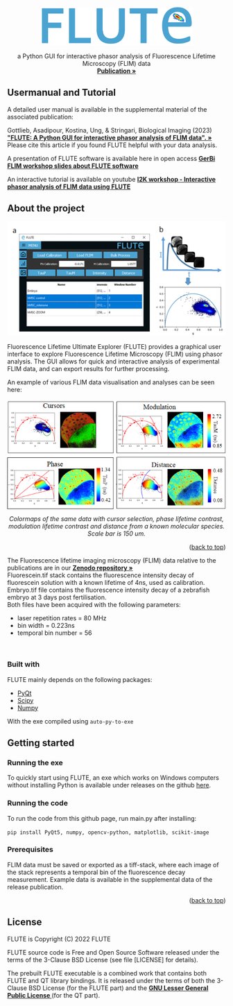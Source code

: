 <div id="top"></div>
<!--
*** Readme based on the template here: https://github.com/othneildrew/Best-README-Template
-->

<!-- PROJECT LOGO -->
<br />
<div align="center">
  <a href="https://github.com/DaleLOB/FLUTE">
    <img src="icons/logo_name.png" alt="Logo" width="352" height="88">
  </a>

  <p align="center">
    a Python GUI for interactive phasor analysis of Fluorescence Lifetime Microscopy (FLIM) data
    <br />
    <a href="https://www.cambridge.org/core/journals/biological-imaging/article/flute-a-python-gui-for-interactive-phasor-analysis-of-flim-data/862F290EC14187741BDA6B58E9868FA2"><strong>Publication »</strong></a>
    <br />

  </p>
</div>

## Usermanual and Tutorial

A detailed user manual is available in the supplemental material of the associated publication:

Gottlieb, Asadipour, Kostina, Ung, & Stringari, Biological Imaging (2023) 
    <a href="https://www.cambridge.org/core/journals/biological-imaging/article/flute-a-python-gui-for-interactive-phasor-analysis-of-flim-data/862F290EC14187741BDA6B58E9868FA2"><strong>"FLUTE: A Python GUI for interactive phasor analysis of FLIM data". »</strong></a>  
Please cite this article if you found FLUTE helpful with your data analysis.


A presentation of FLUTE software is available here in open access <a href="https://zenodo.org/records/10839310"><strong>  GerBi FLIM workshop slides about FLUTE software</strong></a>
<br />

An interactive tutorial is available on youtube <a href="https://www.youtube.com/watch?v=q7W1hcb6V_I&t=2005s"><strong> I2K workshop - Interactive phasor analysis of FLIM data using FLUTE</strong></a>
<br />


<!-- ABOUT THE PROJECT -->
## About the project
<div align="center">
<img src="icons/MainWindow.PNG" width="700"> 
</div>

Fluorescence Lifetime Ultimate Explorer (FLUTE) provides a graphical user interface to explore Fluorescence Lifetime Microscopy (FLIM) using phasor analysis. The GUI allows for quick and interactive analysis of experimental FLIM data, and can export results for further processing. 

An example of various FLIM data visualisation and analyses can be seen here:

<div align="center">
<img src="icons/Demonstration.PNG" align="center">

*Colormaps of the same data with cursor selection, phase lifetime contrast, modulation lifetime contrast and distance from a known molecular species. Scale bar is 150 um.*
</div>

<p align="right">(<a href="#top">back to top</a>)</p>

The Fluorescence lifetime imaging microscopy (FLIM) data relative to the publications are in our <a href="https://zenodo.org/records/8324901"><strong>Zenodo repository »</strong></a>
<br />
Fluorescein.tif stack contains the fluorescence intensity decay of fluorescein solution with a known lifetime of 4ns, used as calibration.
Embryo.tif  file contains the fluorescence intensity decay of a zebrafish embryo at 3 days post fertilisation.
<br />
Both files have been acquired with the following parameters:
<br />
* laser repetition rates = 80 MHz
* bin width = 0.223ns
* temporal bin number = 56
<br />

### Built with

FLUTE mainly depends on the following packages:

* [PyQt](https://pypi.org/project/PyQt5/)
* [Scipy](https://scipy.org)
* [Numpy](https://numpy.org)

With the exe compiled using
```auto-py-to-exe```


<!-- GETTING STARTED -->
## Getting started

### Running the exe
To quickly start using FLUTE, an exe which works on Windows computers without installing Python is available under releases on the github [here](https://github.com/LaboratoryOpticsBiosciences/FLUTE/releases/tag/v2.0.0).

### Running the code
To run the code from this github page, run main.py after installing:

```pip install PyQt5, numpy, opencv-python, matplotlib, scikit-image```

### Prerequisites

FLIM data must be saved or exported as a tiff-stack, where each image of the stack represents a temporal bin of the fluorescence decay measurement. Example data is available in the supplemental data of the release publication.

<p align="right">(<a href="#top">back to top</a>)</p>


## License

FLUTE is Copyright (C) 2022 FLUTE

FLUTE source code is Free and Open Source Software released under the
terms of the 3-Clause BSD License (see file [LICENSE] for details).

The prebuilt FLUTE executable is a combined work that contains both
FLUTE and QT library bindings. It is released under the terms of both
the 3-Clause BSD License (for the FLUTE part) and the <a href="https://www.gnu.org/licenses/lgpl-3.0.txt"><strong>GNU Lesser General Public License </strong></a> (for the QT part).




